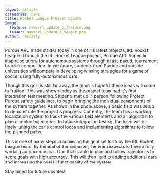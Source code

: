 ```yaml
---
layout: article
categories: news
title: Rocket League Project Update
image:
  feature: news/rl_update_1_feature.png
  teaser: news/rl_update_1_teaser.png
author: hmccarty
---
```

Purdue ARC made strides today in one of it's latest projects, IRL Rocket League. Through the IRL Rocket League project, Purdue ARC hopes to inspire solutions for autonomous systems through a fast-paced, tournament bracket competition. In the future, students from Purdue and outside universities will compete in developing winning strategies for a game of soccer using fully-autonomous cars.

Though this goal is still far away, the team is hopeful these ideas will come to fruition. This was shown today as the project team had it's first integration test meeting. Students met up in person, following Protect Purdue safety guidelines, to begin bringing the individual components of the system together. As shown in the photo above, a basic field was setup to demonstrate the project's progress. Currently, the team has a working localization system to track the various field elements and an algorithm to plan complex trajectories. In future integration testing, the team will be finely tuning the car's control loops and implementing algorithms to follow the planned paths.

This is one of many steps in achieving the goal set forth by the IRL Rocket League team. By the end of the semester, the team expects to have a fully working autonomous car. One that is able to plan and follow trajectories to score goals with high accuracy. This will then lead to adding additional cars and increasing the overall functionality of the system.

Stay tuned for future updates!